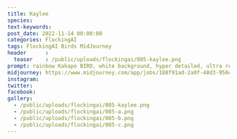 ```yaml
---
title: Kaylee
species: 
text-keywords: 
post_date: 2022-11-14 00:00:00
categories: FlockingAI
tags: FlockingAI Birds MidJourney 
header      :
  teaser    : /public/uploads/flockingai/085-kaylee.png
prompt: rainbow Kakapo BIRD, white background, hyper detailed, ultra realistic, 8k hd
midjourney: https://www.midjourney.com/app/jobs/188f91ad-2a0f-48d3-950c-31058a388007
instagram: 
twitter: 
facebook: 
gallery: 
  - /public/uploads/flockingai/085-kaylee.png
  - /public/uploads/flockingai/085-a.png
  - /public/uploads/flockingai/085-b.png
  - /public/uploads/flockingai/085-c.png
---
```

